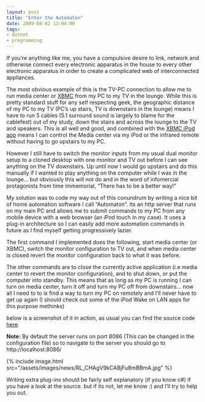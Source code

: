```yaml
---
layout: post
title: "Enter the Automaton"
date: 2009-04-02 13:04:00
tags:
- dotnet
- programming
---
```


If you’re anything like me, you have a compulsive desire to link, network and otherwise connect every electronic apparatus in the house to every other electronic apparatus in order to create a complicated web of interconnected appliances.

The most obvious example of this is the TV-PC connection to allow me to run media center or [XBMC](http://xbmc.org/) from my PC to my TV in the lounge. While this is pretty standard stuff for any self respecting geek, the geographic distance of my PC to my TV (PC’s up stairs, TV is downstairs in the lounge) means I have to run 5 cables (5.1 surround sound is largely to blame for the cablefest) out of my study, down the stairs and across the lounge to the TV and speakers. This is all well and good, and combined with the [XBMC iPod app](http://www.appstoreapps.com/2008/09/13/xbmc-remote/) means I can control the Media center via my iPod or the infrared remote without having to go upstairs to my PC. 

However I still have to switch the monitor inputs from my usual dual monitor setup to a cloned desktop with one monitor and TV out before I can see anything on the TV downstairs. Up until now I would go upstairs and do this manually if I wanted to play anything on the computer while I was in the lounge… but obviously this will not do and in the word of infomercial protagonists from time immemorial, “There has to be a better way!”

My solution was to code my way out of this conundrum by writing a nice bit of home automation software I call “Automaton”. Its an http server that runs on my main PC and allows me to submit commands to my PC from any mobile device with a web browser (an iPod touch in my case). It uses a plug-in architecture so I can easily add more automation commands in future as I find myself getting progressively lazier.

The first command I implemented does the following, start media center (or XBMC), switch the monitor configuration to TV out, and when media center is closed revert the monitor configuration back to what it was before.

The other commands are to close the currently active application (i.e media center to revert the monitor configuration), and to shut down, or put the computer into standby. This means that as long as my PC is running I can turn on media center, turn it off and turn my PC off from downstairs… now all I need to to is find a way to turn my PC on remotely and I’ll never have to get up again (I should check out some of the iPod Wake on LAN apps for this purpose methinks)

below is a screenshot of it in action, as usual you can find the source code [here](https://github.com/mrsharpoblunto/automaton).

**Note:** By default the server runs on port 8086 (This can be changed in the configuration file) so to navigate to the server you should go to http://localhost:8086/

{% include image.html src="/assets/images/news/RL_CHAgV9kCABjFu8mBBmA.jpg" %}

Writing extra plug-ins should be fairly self explanatory (if you know c#) if you have a look at the source. but if its not, let me know :) and I’ll try to help you out.
